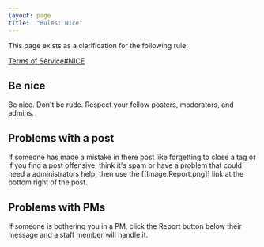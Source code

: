 ```yaml
---
layout: page
title:  "Rules: Nice"
---
```


This page exists as a clarification for the following rule:

[Terms of Service#NICE](/rules/terms-of-service/#nice)

## Be nice

Be nice. Don't be rude. Respect your fellow posters, moderators, and admins.

## Problems with a post

If someone has made a mistake in there post like forgetting to close a tag or if you find a post offensive, think it's spam or have a problem that could need a administrators help, then use the [[Image:Report.png]] link at the bottom right of the post.

## Problems with PMs

If someone is bothering you in a PM, click the Report button below their message and a staff member will handle it.
